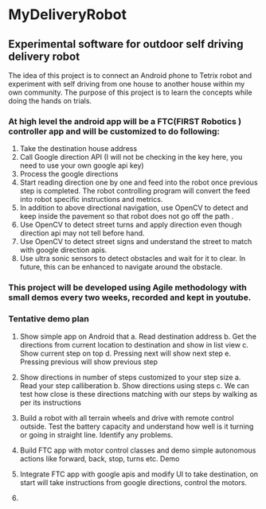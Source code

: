 # MyDeliveryRobot
## Experimental software for outdoor self driving delivery robot

The idea of this project is to connect an Android phone to Tetrix robot and experiment with self driving from one house to another house within my own community. The purpose of this project is to learn the concepts while doing the hands on trials. 

### At high level the android app will be a FTC(FIRST Robotics ) controller app and will be customized to do following:  

1. Take the destination house address
2. Call Google direction API (I will not be checking in the key here, you need to use your own google api key)
3. Process the google directions
4. Start reading direction one by one and feed into the robot once previous step is completed. The robot controlling program will convert the feed into robot specific instructions and metrics.
5. In addition to above directional navigation, use OpenCV to detect and keep inside the pavement so that robot does not go off the path .
6. Use OpenCV to detect street turns and apply direction even though direction api may not tell before hand.
7. Use OpenCV to detect street signs and understand the street to match with google direction apis.
8. Use ultra sonic sensors to detect obstacles and wait for it to clear. In future, this can be enhanced to navigate around the obstacle.

### This project will be developed using Agile methodology with small demos every two weeks, recorded and kept in youtube.

### Tentative demo plan 
1. Show simple app on Android that 
   a. Read destination address
   b. Get the directions from current location to destination and show in list view
   c. Show current step on top
   d. Pressing next will show next step
   e. Pressing previous will show previous step
   
2. Show directions in number of steps customized to your step size
   a. Read your step calliberation
   b. Show directions using steps
   c. We can test how close is these directions matching with our steps by walking as per its instructions
   
3. Build a robot with all terrain wheels and drive with remote control outside. Test the battery capacity and understand how well is it turning or going in straight line. Identify any problems.
4. Build FTC app with motor control classes and demo simple autonomous actions like forward, back, stop, turns etc. Demo
5. Integrate FTC app with google apis and modify UI to take destination, on start will take instructions from google directions, control the motors.
6. 
